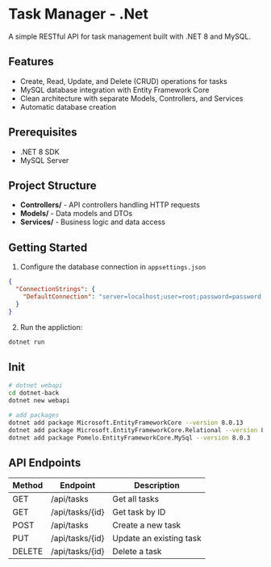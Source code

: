 # Task Manager - .Net
A simple RESTful API for task management built with .NET 8 and MySQL.

## Features

- Create, Read, Update, and Delete (CRUD) operations for tasks
- MySQL database integration with Entity Framework Core
- Clean architecture with separate Models, Controllers, and Services
- Automatic database creation

## Prerequisites

- .NET 8 SDK
- MySQL Server

## Project Structure

- **Controllers/** - API controllers handling HTTP requests
- **Models/** - Data models and DTOs
- **Services/** - Business logic and data access

## Getting Started

1. Configure the database connection in `appsettings.json`
```json
{
  "ConnectionStrings": {
    "DefaultConnection": "server=localhost;user=root;password=password;database=task_manager"
  }
}
```

2. Run the appliction:
```bash
dotnet run
```
## Init
``` bash
# dotnet webapi
cd dotnet-back
dotnet new webapi

# add packages
dotnet add package Microsoft.EntityFrameworkCore --version 8.0.13
dotnet add package Microsoft.EntityFrameworkCore.Relational --version 8.0.13
dotnet add package Pomelo.EntityFrameworkCore.MySql --version 8.0.3
```

## API Endpoints

| Method | Endpoint      | Description         |
|--------|---------------|---------------------|
| GET    | /api/tasks    | Get all tasks       |
| GET    | /api/tasks/{id} | Get task by ID      |
| POST   | /api/tasks    | Create a new task   |
| PUT    | /api/tasks/{id} | Update an existing task |
| DELETE | /api/tasks/{id} | Delete a task       |